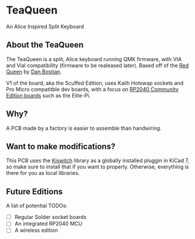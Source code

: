 # TeaQueen
An Alice Inspired Split Keyboard

## About the TeaQueen

The TeaQueen is a split, Alice keyboard running QMK firmware, with VIA and Vial compatibility (firmware to be realeased later). Based off of the [Red Queen](https://github.com/dbostian/redqueen) by [Dan Bostian](https://github.com/dbostian). 

V1 of the board, aka the Scuffed Edition, uses Kailh Hotswap sockets and Pro Micro compatitble dev boards, with a focus on [RP2040 Community Edition boards](https://docs.qmk.fm/#/platformdev_rp2040?id=rp2040_ce) such as the Elite-Pi.

## Why?

A PCB made by a factory is easier to assemble than handwiring.

## Want to make modifications?
This PCB uses the [Kiswitch](https://github.com/kiswitch/kiswitch) library as a globally installed pluggin in KiCad 7, so make sure to install that if you want to properly. Otherwise, everything is there for you as local libraries.

## Future Editions
A list of potential TODOs:

- [ ] Regular Solder socket boards
- [ ] An integrated RP2040 MCU
- [ ] A wireless edition
